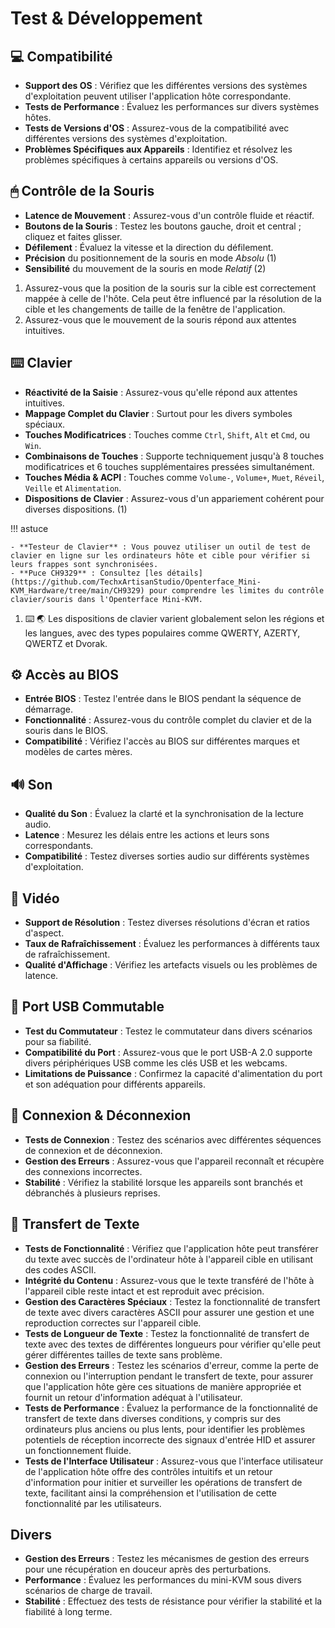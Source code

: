 # Test & Développement

## 💻 Compatibilité

- **Support des OS** : Vérifiez que les différentes versions des systèmes d'exploitation peuvent utiliser l'application hôte correspondante.
- **Tests de Performance** : Évaluez les performances sur divers systèmes hôtes.
- **Tests de Versions d'OS** : Assurez-vous de la compatibilité avec différentes versions des systèmes d'exploitation.
- **Problèmes Spécifiques aux Appareils** : Identifiez et résolvez les problèmes spécifiques à certains appareils ou versions d'OS.

## 🖱 Contrôle de la Souris

<div class="annotate" markdown>

- **Latence de Mouvement** : Assurez-vous d'un contrôle fluide et réactif.
- **Boutons de la Souris** : Testez les boutons gauche, droit et central ; cliquez et faites glisser.
- **Défilement** : Évaluez la vitesse et la direction du défilement.
- **Précision** du positionnement de la souris en mode *Absolu* (1)
- **Sensibilité** du mouvement de la souris en mode *Relatif* (2)

</div>

1. Assurez-vous que la position de la souris sur la cible est correctement mappée à celle de l'hôte. Cela peut être influencé par la résolution de la cible et les changements de taille de la fenêtre de l'application.
2. Assurez-vous que le mouvement de la souris répond aux attentes intuitives.

## ⌨️ Clavier

<div class="annotate" markdown>

- **Réactivité de la Saisie** : Assurez-vous qu'elle répond aux attentes intuitives.
- **Mappage Complet du Clavier** : Surtout pour les divers symboles spéciaux.
- **Touches Modificatrices** : Touches comme `Ctrl`, `Shift`, `Alt` et `Cmd`, ou `Win`.
- **Combinaisons de Touches** : Supporte techniquement jusqu'à 8 touches modificatrices et 6 touches supplémentaires pressées simultanément.
- **Touches Média & ACPI** : Touches comme `Volume-`, `Volume+`, `Muet`, `Réveil`, `Veille` et `Alimentation`.
- **Dispositions de Clavier** : Assurez-vous d'un appariement cohérent pour diverses dispositions. (1)

!!! astuce

    - **Testeur de Clavier** : Vous pouvez utiliser un outil de test de clavier en ligne sur les ordinateurs hôte et cible pour vérifier si leurs frappes sont synchronisées.
    - **Puce CH9329** : Consultez [les détails](https://github.com/TechxArtisanStudio/Openterface_Mini-KVM_Hardware/tree/main/CH9329) pour comprendre les limites du contrôle clavier/souris dans l'Openterface Mini-KVM.

</div>

1. ⌨️ 🌏 Les dispositions de clavier varient globalement selon les régions et les langues, avec des types populaires comme QWERTY, AZERTY, QWERTZ et Dvorak.

## ⚙️ Accès au BIOS

- **Entrée BIOS** : Testez l'entrée dans le BIOS pendant la séquence de démarrage.
- **Fonctionnalité** : Assurez-vous du contrôle complet du clavier et de la souris dans le BIOS.
- **Compatibilité** : Vérifiez l'accès au BIOS sur différentes marques et modèles de cartes mères.

## 🔊 Son

- **Qualité du Son** : Évaluez la clarté et la synchronisation de la lecture audio.
- **Latence** : Mesurez les délais entre les actions et leurs sons correspondants.
- **Compatibilité** : Testez diverses sorties audio sur différents systèmes d'exploitation.

## 🎥 Vidéo

- **Support de Résolution** : Testez diverses résolutions d'écran et ratios d'aspect.
- **Taux de Rafraîchissement** : Évaluez les performances à différents taux de rafraîchissement.
- **Qualité d'Affichage** : Vérifiez les artefacts visuels ou les problèmes de latence.

## 🔄 Port USB Commutable

- **Test du Commutateur** : Testez le commutateur dans divers scénarios pour sa fiabilité.
- **Compatibilité du Port** : Assurez-vous que le port USB-A 2.0 supporte divers périphériques USB comme les clés USB et les webcams.
- **Limitations de Puissance** : Confirmez la capacité d'alimentation du port et son adéquation pour différents appareils.

## 🔌 Connexion & Déconnexion

- **Tests de Connexion** : Testez des scénarios avec différentes séquences de connexion et de déconnexion.
- **Gestion des Erreurs** : Assurez-vous que l'appareil reconnaît et récupère des connexions incorrectes.
- **Stabilité** : Vérifiez la stabilité lorsque les appareils sont branchés et débranchés à plusieurs reprises.

## 📝 Transfert de Texte

- **Tests de Fonctionnalité** : Vérifiez que l'application hôte peut transférer du texte avec succès de l'ordinateur hôte à l'appareil cible en utilisant des codes ASCII.
- **Intégrité du Contenu** : Assurez-vous que le texte transféré de l'hôte à l'appareil cible reste intact et est reproduit avec précision.
- **Gestion des Caractères Spéciaux** : Testez la fonctionnalité de transfert de texte avec divers caractères ASCII pour assurer une gestion et une reproduction correctes sur l'appareil cible.
- **Tests de Longueur de Texte** : Testez la fonctionnalité de transfert de texte avec des textes de différentes longueurs pour vérifier qu'elle peut gérer différentes tailles de texte sans problème.
- **Gestion des Erreurs** : Testez les scénarios d'erreur, comme la perte de connexion ou l'interruption pendant le transfert de texte, pour assurer que l'application hôte gère ces situations de manière appropriée et fournit un retour d'information adéquat à l'utilisateur.
- **Tests de Performance** : Évaluez la performance de la fonctionnalité de transfert de texte dans diverses conditions, y compris sur des ordinateurs plus anciens ou plus lents, pour identifier les problèmes potentiels de réception incorrecte des signaux d'entrée HID et assurer un fonctionnement fluide.
- **Tests de l'Interface Utilisateur** : Assurez-vous que l'interface utilisateur de l'application hôte offre des contrôles intuitifs et un retour d'information pour initier et surveiller les opérations de transfert de texte, facilitant ainsi la compréhension et l'utilisation de cette fonctionnalité par les utilisateurs.

## Divers

- **Gestion des Erreurs** : Testez les mécanismes de gestion des erreurs pour une récupération en douceur après des perturbations.
- **Performance** : Évaluez les performances du mini-KVM sous divers scénarios de charge de travail.
- **Stabilité** : Effectuez des tests de résistance pour vérifier la stabilité et la fiabilité à long terme.